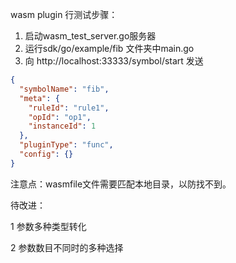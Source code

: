 wasm plugin 行测试步骤：

1. 启动wasm_test_server.go服务器
2. 运行sdk/go/example/fib 文件夹中main.go
3. 向 http://localhost:33333/symbol/start 发送

```json
{
  "symbolName": "fib",
  "meta": {
    "ruleId": "rule1",
    "opId": "op1",
    "instanceId": 1
  },
  "pluginType": "func",
  "config": {}
}
```

注意点：wasmfile文件需要匹配本地目录，以防找不到。



待改进： 

1 参数多种类型转化

2 参数数目不同时的多种选择